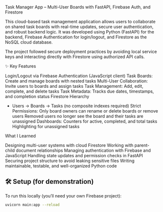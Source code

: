  Task Manager App – Multi-User Boards with FastAPI, Firebase Auth, and Firestore

This cloud-based task management application allows users to collaborate on shared task boards with real-time updates, secure user authentication, and robust backend logic. It was developed using Python (FastAPI) for the backend, Firebase Authentication for login/logout, and Firestore as the NoSQL cloud database.

The project followed secure deployment practices by avoiding local service keys and interacting directly with Firestore using authorized API calls. 


 ✨ Key Features

Login/Logout via Firebase Authentication (JavaScript client)
Task Boards: Create and manage boards with nested tasks
Multi-User Collaboration: Invite users to boards and assign tasks
Task Management: Add, edit, complete, and delete tasks
Task Metadata: Tracks due dates, timestamps, and completion status
Firestore Hierarchy
  - Users → Boards → Tasks (no composite indexes required)
Strict Permissions:
    Only board owners can rename or delete boards or remove users
     Removed users no longer see the board and their tasks are unassigned
Dashboards:
    Counters for active, completed, and total tasks
    Highlighting for unassigned tasks

 What I Learned

 Designing multi-user systems with cloud Firestore
 Working with parent-child document relationships
 Managing authentication with Firebase and JavaScript
 Handling state updates and permission checks in FastAPI
 Securing project structure to avoid leaking sensitive files
 Writing maintainable, testable, and well-organized Python code


## 🛠 Setup (for demonstration)

To run this locally (you’ll need your own Firebase project):

```bash
uvicorn main:app --reload
